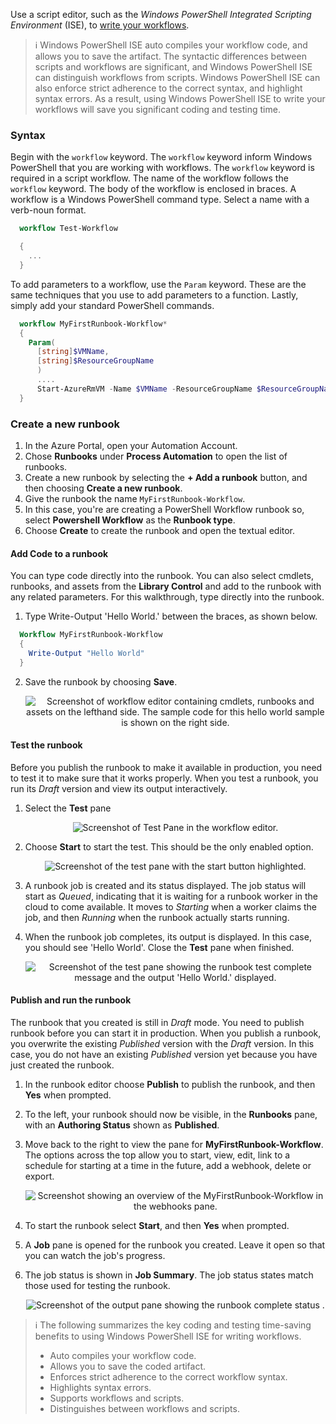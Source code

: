 Use a script editor, such as the *Windows PowerShell Integrated Scripting Environment* (ISE), to [write your workflows](https://azure.microsoft.com/en-us/documentation/articles/automation-first-runbook-textual/).

> :information_source: Windows PowerShell ISE auto compiles your workflow code, and allows you to save the artifact. The syntactic differences between scripts and workflows are significant, and Windows PowerShell ISE can distinguish workflows from scripts. Windows PowerShell ISE can also enforce strict adherence to the correct syntax, and highlight syntax errors. As a result, using Windows PowerShell ISE to write your workflows will save you significant coding and testing time.

### Syntax

Begin with the `workflow` keyword. The `workflow` keyword inform Windows PowerShell that you are working with workflows. The `workflow` keyword is required in a script workflow. The name of the workflow follows the `workflow` keyword. The body of the workflow is enclosed in braces. A workflow is a Windows PowerShell command type. Select a name with a verb-noun format.

  ```PowerShell
    workflow Test-Workflow

    {
      ...
    }
  ```

To add parameters to a workflow, use the `Param` keyword. These are the same techniques that you use to add parameters to a function. Lastly, simply add your standard PowerShell commands.

  ```PowerShell
    workflow MyFirstRunbook-Workflow*
    {
      Param(
        [string]$VMName,
        [string]$ResourceGroupName
        )
        ....
        Start-AzureRmVM -Name $VMName -ResourceGroupName $ResourceGroupName
    }
  ```

### Create a new runbook

1. In the Azure Portal, open your Automation Account.
2. Chose **Runbooks** under **Process Automation** to open the list of runbooks.
3. Create a new runbook by selecting the **+ Add a runbook** button, and then choosing **Create a new runbook**.
4. Give the runbook the name `MyFirstRunbook-Workflow`.
5. In this case, you're are creating a PowerShell Workflow runbook so, select **Powershell Workflow** as the **Runbook type**.
6. Choose **Create** to create the runbook and open the textual editor.

#### Add Code to a runbook

You can type code directly into the runbook. You can also select cmdlets, runbooks, and assets from the **Library Control** and add to the runbook with any related parameters. For this walkthrough, type directly into the runbook.

1. Type Write-Output 'Hello World.' between the braces, as shown below.

  ```PowerShell
    Workflow MyFirstRunbook-Workflow
    {
      Write-Output "Hello World"
    }
  ```

2. Save the runbook by choosing **Save**.

    <p style="text-align:center;"><img src="../Linked_Image_Files/workflow1.png" alt="Screenshot of workflow editor containing cmdlets, runbooks and assets on the lefthand side. The sample code for this hello world sample is shown on the right side."></p>

#### Test the runbook

Before you publish the runbook to make it available in production, you need to test it to make sure that it works properly. When you test a runbook, you run its *Draft* version and view its output interactively.

1. Select the **Test** pane

    <p style="text-align:center;"><img src="../Linked_Image_Files/workflow1.png" alt="Screenshot of Test Pane in the workflow editor."></p>

2. Choose **Start** to start the test. This should be the only enabled option.

    <p style="text-align:center;"><img src="../Linked_Image_Files/workflow2.png" alt="Screenshot of the test pane with the start button highlighted."></p>

3. A runbook job is created and its status displayed. The job status will start as *Queued*, indicating that it is waiting for a runbook worker in the cloud to come available. It moves to *Starting* when a worker claims the job, and then *Running* when the runbook actually starts running.

4. When the runbook job completes, its output is displayed. In this case, you should see 'Hello World'. Close the **Test** pane when finished.

    <p style="text-align:center;"><img src="../Linked_Image_Files/workflow3.png" alt="Screenshot of the test pane showing the runbook test complete message and the output 'Hello World.' displayed."></p>

#### Publish and run the runbook

The runbook that you created is still in *Draft* mode. You need to publish runbook before you can start it in production. When you publish a runbook, you overwrite the existing *Published* version with the *Draft* version. In this case, you do not have an existing *Published* version yet because you have just created the runbook.

1. In the runbook editor choose **Publish** to publish the runbook, and then **Yes** when prompted.
2. To the left, your runbook should now be visible, in the **Runbooks** pane, with an **Authoring Status** shown as **Published**.
3. Move back to the right to view the pane for **MyFirstRunbook-Workflow**. The options across the top allow you to start, view, edit, link to a schedule for starting at a time in the future, add a webhook, delete or export.

    <p style="text-align:center;"><img src="../Linked_Image_Files/workflow4.png" alt="Screenshot showing an overview of the MyFirstRunbook-Workflow in the webhooks pane."></p>

4. To start the runbook select **Start**, and then **Yes** when prompted.

5. A **Job** pane is opened for the runbook you created. Leave it open so that you can watch the job's progress.

6. The job status is shown in **Job Summary**. The job status states match those used for testing the runbook.

    <p style="text-align:center;"><img src="../Linked_Image_Files/workflow5.png" alt="Screenshot of the output pane showing the runbook complete status ."></p>

> :information_source: The following summarizes the key coding and testing time-saving benefits to using Windows PowerShell ISE for writing workflows.
>
> - Auto compiles your workflow code.
> - Allows you to save the coded artifact.
> - Enforces strict adherence to the correct workflow syntax.
> - Highlights syntax errors.
> - Supports workflows and scripts.
> - Distinguishes between workflows and scripts.
